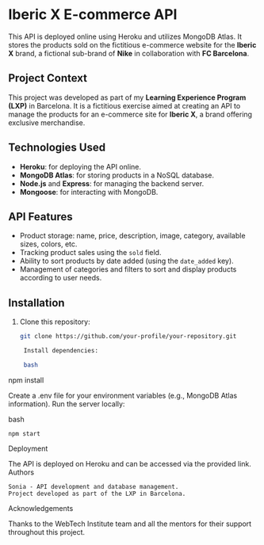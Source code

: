 # Iberic X E-commerce API

This API is deployed online using Heroku and utilizes MongoDB Atlas. It stores the products sold on the fictitious e-commerce website for the **Iberic X** brand, a fictional sub-brand of **Nike** in collaboration with **FC Barcelona**.

## Project Context

This project was developed as part of my **Learning Experience Program (LXP)** in Barcelona. It is a fictitious exercise aimed at creating an API to manage the products for an e-commerce site for **Iberic X**, a brand offering exclusive merchandise.

## Technologies Used

- **Heroku**: for deploying the API online.
- **MongoDB Atlas**: for storing products in a NoSQL database.
- **Node.js** and **Express**: for managing the backend server.
- **Mongoose**: for interacting with MongoDB.

## API Features

- Product storage: name, price, description, image, category, available sizes, colors, etc.
- Tracking product sales using the `sold` field.
- Ability to sort products by date added (using the `date_added` key).
- Management of categories and filters to sort and display products according to user needs.

## Installation

1. Clone this repository:
   ```bash
   git clone https://github.com/your-profile/your-repository.git

    Install dependencies:

    bash

npm install

Create a .env file for your environment variables (e.g., MongoDB Atlas information).
Run the server locally:

bash

    npm start

Deployment

The API is deployed on Heroku and can be accessed via the provided link.
Authors

    Sonia - API development and database management.
    Project developed as part of the LXP in Barcelona.

Acknowledgements

Thanks to the WebTech Institute team and all the mentors for their support throughout this project.
